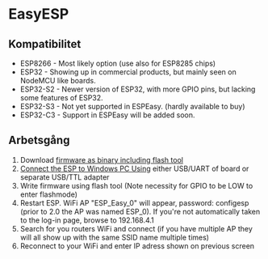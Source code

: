 # EasyESP

## Kompatibilitet

* ESP8266  - Most likely option  (use also for ESP8285 chips)
* ESP32    - Showing up in commercial products, but mainly seen on NodeMCU like boards.
* ESP32-S2 - Newer version of ESP32, with more GPIO pins, but lacking some features of ESP32.
* ESP32-S3 - Not yet supported in ESPEasy. (hardly available to buy)
* ESP32-C3 - Support in ESPEasy will be added soon.

## Arbetsgång

1. Download [firmware as binary including flash tool](https://github.com/letscontrolit/ESPEasy/tree/mega/dist)
2. [Connect the ESP to Windows PC Using](https://espeasy.readthedocs.io/en/latest/Reference/Flashing.html#flashing-software) either USB/UART of board or separate USB/TTL adapter
3. Write firmware using flash tool (Note necessity for GPIO to be LOW to enter flashmode)
4. Restart ESP. WiFi AP "ESP_Easy_0" will appear, password: configesp (prior to 2.0 the AP was named ESP_0). If you're not automatically taken to the log-in page, browse to 192.168.4.1
5. Search for you routers WiFi and connect (if you have multiple AP they will all show up with the same SSID name multiple times)
6. Reconnect to your WiFi and enter IP adress shown on previous screen

## 

